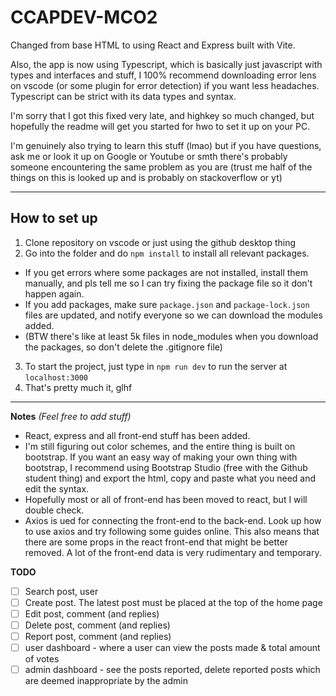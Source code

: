 # CCAPDEV-MCO2

Changed from base HTML to using React and Express built with Vite.

Also, the app is now using Typescript, which is basically just javascript with types and interfaces and stuff, I 100% recommend downloading error lens on vscode (or some plugin for error detection) if you want less headaches. Typescript can be strict with its data types and syntax.

I'm sorry that I got this fixed very late, and highkey so much changed, but hopefully the readme will get you started for hwo to set it up on your PC.

I'm genuinely also trying to learn this stuff (lmao) but if you have questions, ask me or look it up on Google or Youtube or smth there's probably someone encountering the same problem as you are (trust me half of the things on this is looked up and is probably on stackoverflow or yt)

---
## How to set up
1. Clone repository on vscode or just using the github desktop thing
2. Go into the folder and do `npm install` to install all relevant packages.
  - If you get errors where some packages are not installed, install them manually, and pls tell me so I can try fixing the package file so it don't happen again.
  - If you add packages, make sure `package.json` and `package-lock.json` files are updated, and notify everyone so we can download the modules added.
  - (BTW there's like at least 5k files in node_modules when you download the packages, so don't delete the .gitignore file)
3. To start the project, just type in `npm run dev` to run the server at `localhost:3000`
4. That's pretty much it, glhf
---

__Notes__ _(Feel free to add stuff)_

- React, express and all front-end stuff has been added.
- I'm still figuring out color schemes, and the entire thing is built on bootstrap. If you want an easy way of making your own thing with bootstrap, I recommend using Bootstrap Studio (free with the Github student thing) and export the html, copy and paste what you need and edit the syntax.
- Hopefully most or all of front-end has been moved to react, but I will double check.
- Axios is ued for connecting the front-end to the back-end. Look up how to use axios and try following some guides online. This also means that there are some props in the react front-end that might be better removed. A lot of the front-end data is very rudimentary and temporary.

__TODO__

- [ ] Search post, user
- [ ] Create post. The latest post must be placed at the top of the home page
- [ ] Edit post, comment (and replies) 
- [ ] Delete post, comment (and replies)
- [ ] Report post, comment (and replies)
- [ ] user dashboard - where a user can view the posts made & total amount of votes
- [ ] admin dashboard - see the posts reported, delete reported posts which are deemed  inappropriate by the admin